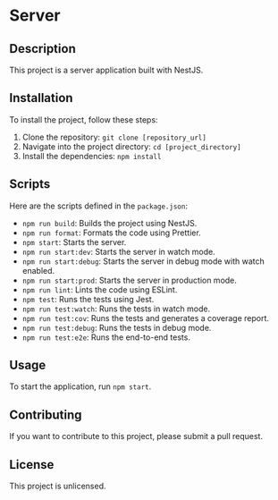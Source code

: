 # Server

## Description

This project is a server application built with NestJS.

## Installation

To install the project, follow these steps:

1. Clone the repository: `git clone [repository_url]`
2. Navigate into the project directory: `cd [project_directory]`
3. Install the dependencies: `npm install`

## Scripts

Here are the scripts defined in the `package.json`:

- `npm run build`: Builds the project using NestJS.
- `npm run format`: Formats the code using Prettier.
- `npm start`: Starts the server.
- `npm run start:dev`: Starts the server in watch mode.
- `npm run start:debug`: Starts the server in debug mode with watch enabled.
- `npm run start:prod`: Starts the server in production mode.
- `npm run lint`: Lints the code using ESLint.
- `npm test`: Runs the tests using Jest.
- `npm run test:watch`: Runs the tests in watch mode.
- `npm run test:cov`: Runs the tests and generates a coverage report.
- `npm run test:debug`: Runs the tests in debug mode.
- `npm run test:e2e`: Runs the end-to-end tests.

## Usage

To start the application, run `npm start`.

## Contributing

If you want to contribute to this project, please submit a pull request.

## License

This project is unlicensed.
